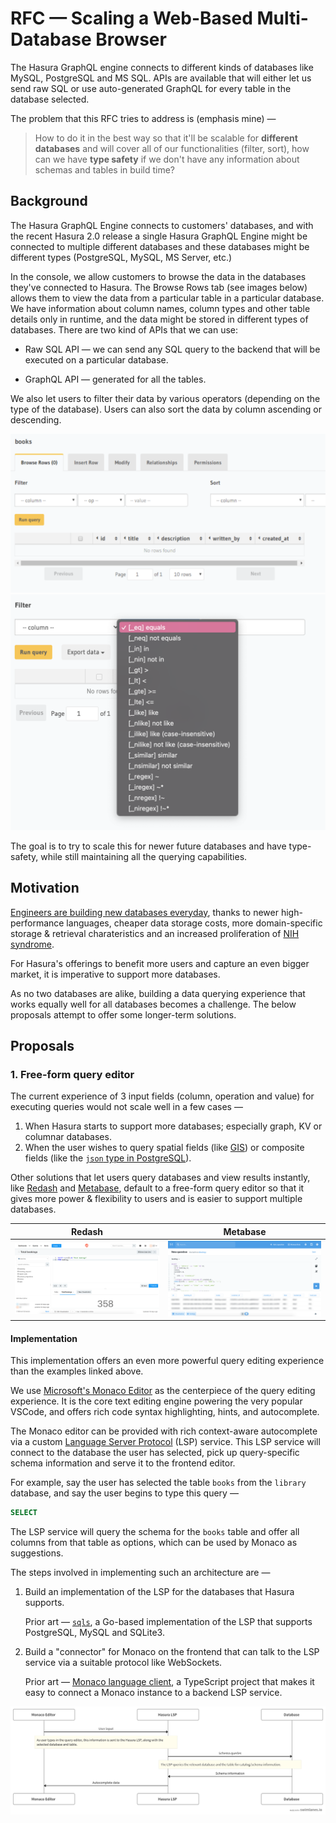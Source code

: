 # RFC — Scaling a Web-Based Multi-Database Browser

The Hasura GraphQL engine connects to different kinds of databases like MySQL, PostgreSQL and MS SQL. APIs are available that will either let us send raw SQL or use auto-generated GraphQL for every table in the database selected.

The problem that this RFC tries to address is (emphasis mine) —

> How to do it in the best way so that it'll be scalable for **different databases** and will cover all of our functionalities (filter, sort), how can we have **type safety** if we don't have any information about schemas and tables in build time? 

## Background

The Hasura GraphQL Engine connects to customers' databases, and with the recent Hasura 2.0 release a single Hasura GraphQL Engine might be connected to multiple different databases and these databases might be different types (PostgreSQL, MySQL, MS Server, etc.)

In the console, we allow customers to browse the data in the databases they've connected to Hasura. The Browse Rows tab (see images below) allows them to view the data from a particular table in a particular database. We have information about column names, column types and other table details only in runtime, and the data might be stored in different types of databases. There are two kind of APIs that we can use:

- Raw SQL API — we can send any SQL query to the backend that will be executed on a particular database.

- GraphQL API — generated for all the tables.

We also let users to filter their data by various operators (depending on the type of the database). Users can also sort the data by column ascending or descending.

![Hasura GraphQL Engine Data browser](hasura_graphql_engine_1.png)
![Hasura GraphQL Engine Data browser](hasura_graphql_engine_2.png)

The goal is to try to scale this for newer future databases and have type-safety, while still maintaining all the querying capabilities.

## Motivation

[Engineers are building new databases everyday](https://www.infoworld.com/article/3563548/do-we-need-so-many-databases.html), thanks to newer high-performance languages, cheaper data storage costs, more domain-specific storage & retrieval charateristics and an increased proliferation of [NIH syndrome](https://en.wikipedia.org/wiki/Not_invented_here).

For Hasura's offerings to benefit more users and capture an even bigger market, it is imperative to support more databases.

As no two databases are alike, building a data querying experience that works equally well for all databases becomes a challenge. The below proposals attempt to offer some longer-term solutions.

## Proposals

### 1. Free-form query editor

The current experience of 3 input fields (column, operation and value) for executing queries would not scale well in a few cases —

1. When Hasura starts to support more databases; especially graph, KV or columnar databases.
2. When the user wishes to query spatial fields (like [GIS](https://postgis.net)) or composite fields (like the [`json` type in PostgreSQL](https://www.postgresql.org/docs/10/datatype-json.html)).

Other solutions that let users query databases and view results instantly, like [Redash](https://redash.io/) and [Metabase](https://www.metabase.com/), default to a free-form query editor so that it gives more power & flexibility to users and is easier to support multiple databases.

Redash             |  Metabase
|-----------------------------|------------------------------------|
![Redash query editor](redash_query_editor.png)  |  ![Metabase query editor](metabase_query_editor.png)

#### **Implementation**

This implementation offers an even more powerful query editing experience than the examples linked above.

We use [Microsoft's Monaco Editor](https://microsoft.github.io/monaco-editor/) as the centerpiece of the query editing experience. It is the core text editing engine powering the very popular VSCode, and offers rich code syntax highlighting, hints, and autocomplete.

The Monaco editor can be provided with rich context-aware autocomplete via a custom [Language Server Protocol](https://microsoft.github.io/language-server-protocol/) (LSP) service. This LSP service will connect to the database the user has selected, pick up query-specific schema information and serve it to the frontend editor.

For example, say the user has selected the table `books` from the `library` database, and say the user begins to type this query —

```sql
SELECT 
```

The LSP service will query the schema for the `books` table and offer all columns from that table as options, which can be used by Monaco as suggestions.

The steps involved in implementing such an architecture are —

1. Build an implementation of the LSP for the databases that Hasura supports.

   Prior art — [`sqls`](https://github.com/lighttiger2505/sqls), a Go-based implementation of the LSP that supports PostgreSQL, MySQL and SQLite3.

2. Build a "connector" for Monaco on the frontend that can talk to the LSP service via a suitable protocol like WebSockets.

    Prior art — [Monaco language client](https://github.com/TypeFox/monaco-languageclient#monaco-language-client), a TypeScript project that makes it easy to connect a Monaco instance to a backend LSP service.

![Monaco + Hasura LSP architecture](monaco_lsp_architecture.png)
<!-- https://swimlanes.io/d/i_Bcaxe-2 -->
